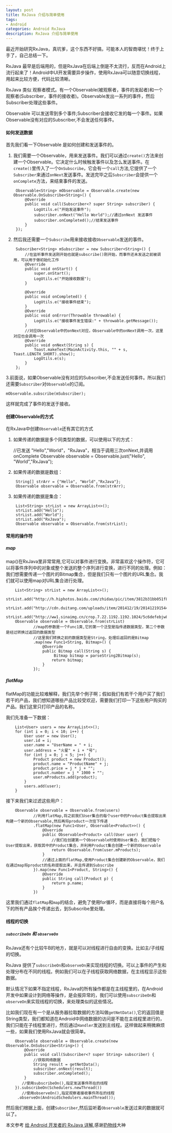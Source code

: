 ```yaml
---
layout: post
title: RxJava 介绍与简单使用
tags:
- Android
categories: Android RxJava
description: RxJava 介绍与简单使用
---
```



最近开始研究RxJava，真坑爹，这个东西不好搞，可能本人的智商堪忧！终于上手了，自己总结一下。

RxJava 最早是后端用的，但是RxJava在后端上倒是不太流行，反而在Android上流行起来了！Android中UI开发需要异步操作，使用RxJava可以随意切换线程，用起来比较方便，代码比较清晰。

RxJava 类似 观察者模式。有一个Observable(被观察者，事件的发起者)和一个观察者(Subscriber，事件的接收者)。Observable发出一系列的事件，然后Subscriber处理这些事件。

Observable 可以发送零到多个事件;Subscriber会接收它发的每一个事件。如果Observable没有对应的Subscriber,不会发送任何事件。

#### 如何发送数据
首先我们看一下Observable 是如何创建和发送事件的。

1. 我们需要一个Observable，用来发送事件。我们可以通过`create()`方法来创建一个Observable。它决定什么时候触发事件以及怎么发送事件。在`create()`里传入了一个`OnSubscribe`，它会有一个`call`方法,它提供了一个`Subscriber`来通过`onNext`发送事件。发送完毕之后`Subscriber`会提供一个`onComplete`方法，来结束事件的发送。

        Observable<String> mObservable = Observable.create(new Observable.OnSubscribe<String>() {
            @Override
            public void call(Subscriber<? super String> subscriber) {
                LogUtils.e("开始发送事件");
                subscriber.onNext("Hello World");//通过onNext 发送事件
                subscriber.onCompleted();//结束发送事件
            }
        });

2. 然后我还需要一个`Subscribe`用来接收接收`Observable`发送的事件。
	
	    Subscriber<String> mSubscriber = new Subscriber<String>() {
            //在监听事件发送刚开始也就是subscribe()刚开始，而事件还未发送之前被调用，可以用于做初始化工作
            @Override
            public void onStart() {
                super.onStart();
                LogUtils.e("开始接收数据");
            }

	        @Override
	        public void onCompleted() {
	            LogUtils.e("接收事件结束");
	        }
	        @Override
	        public void onError(Throwable throwable) {
	            LogUtils.e("接收事件发生错误:" + throwable.getMessage());
	        }
            //对应Observable中的onNext对应，Observable中的onNext调用一次，这里对应也会调用一次
            @Override
            public void onNext(String s) {
                Toast.makeText(MainActivity.this, "" + s, Toast.LENGTH_SHORT).show();
                LogUtils.e(s);
            }
	    };

3.前面说，如果Observable没有对应的Subscriber,不会发送任何事件。所以我们还需要`Subscriber`对`Observable`的订阅。
	
	mObservable.subscribe(mSubscriber);

这样就完成了事件的发送于接收。

#### 创建Observable的方式
在RxJava中创建`Observable`还有其它的方式

1. 如果传递的数据是多个同类型的数据，可以使用以下的方式：

	//已发送 "Hello","World"，"RxJava"，相当于调用三次onNext,并调用onComplete
	Observable observable = Observable.just("Hello", "World","RxJava");

2. 如果传递的数据是数组：
	
        String[] strArr = {"Hello", "World","RxJava"};
        Observable observable = Observable.from(strArr);

3. 如果传递的数据是集合：

	    List<String> strList = new ArrayList<>();
        strList.add("Hello");
        strList.add("World");
        strList.add("RxJava");
        Observable observable = Observable.from(strList);
	 
#### 常用的操作符

##### map
map()在RxJava里非常常用,它可以对事件进行变换。非常喜欢这个操作符，它可以将事件序列中的对象或整个发送的整个序列进行变换，进行不同的处理。例如：我们想需要传递一个图片的Bitmap集合，但是我们只有一个图片的URL集合。我们就可以使用map对URL集合进行处理。

        List<String> strList = new ArrayList<>();
        strList.add("http://h.hiphotos.baidu.com/zhidao/pic/item/3812b31bb051f81991b9d8dbdcb44aed2f73e787.jpg");
        strList.add("http://cdn.duitang.com/uploads/item/201412/19/20141219154459_3P4G2.jpeg");
        strList.add("http://ww1.sinaimg.cn/crop.7.22.1192.1192.1024/5c6defebjw8epti0r9noaj20xc0y1n0x.jpg");
        Observable observable = Observable.from(strList)
                //map的参数是一个Func1类,它的第一个泛型是指传递数据类型，第二个参数是经过转换过返回的数据类型
                //这里我们转换之前的数据类型是String，处理后返回的是Bitmap
                .map(new Func1<String, Bitmap>() {
                    @Override
                    public Bitmap call(String s) {
                         Bitmap bitmap = parseString2Bitmap(s);
                        return bitmap;
                    }
                });

##### flatMap
flatMap的功能比较难解释，我们先举个例子啊；假如我们有若干个用户买了我们若干的产品，我们想知道哪些产品比较受欢迎，需要我们打印一下这些用户购买的产品。我们这里只打印产品的名称。

我们先准备一下数据：

        List<User> users = new ArrayList<>();
        for (int i = 0; i < 10; i++) {
            User user = new User();
            user.id = i;
            user.name = "UserName = " + i;
            user.address = "火星" + i + "号";
            for (int j = 0; j < 5; j++) {
                Product product = new Product();
                product.name = "ProductName" + j;
                product.price = j * j + "";
                product.number = j * 1000 + "";
                user.mProducts.add(product);
            }
            users.add(user);
        }

接下来我们来过滤这些用户：

        Observable observable = Observable.from(users)
                //利用flatMap,将之前我们User集合的每个user中的Product集合提取出来构建一个新的Observable,然后再将product一次往下传递
                .flatMap(new Func1<User, Observable<Product>>() {
                    @Override
                    public Observable<Product> call(User user) {
                        //我们在创建第一个Observable时使用User集合，我们把每个User提取出来，获取其中的Product集合，并利用Product集合创建一个新的Observable
                        return Observable.from(user.mProducts);
                    }
                    //通过上面的flatMap,使用Product集合创建新的Observable，我们在通过map将product的名称提取出来，并且传递到Subscribe
                }).map(new Func1<Product, String>() {
                    @Override
                    public String call(Product p) {
                        return p.name;
                    }
                })

这里我们通过`flatMap`和`map`的结合，避免了使用for循环，而是直接将每个用户名下的所有产品挨个传递出去，到Subscribe里处理。

#### 线程的切换
##### `subscribeOn` 和 `observeOn`
RxJava还有个比较牛B的地方，就是可以对线程进行自由的变换。比如主/子线程的切换。

RxJava 提供了`subscribeOn`和`observeOn`来实现线程的切换。可以上事件的产生和处理分布在不同的线程。例如我们可以在子线程获取网络数据，在主线程显示这些数据。

默认情况下如果不指定线程，RxJava的所有操作都是在主线程里的，在Android开发中如果设计到网络等操作，是会报异常的，我们可以使用`subscribeOn`和`observeOn`来实现线程的切换，来处理类似的这些情况。

比如我们现在有一个是从服务器拉取数据的方法叫做`getNetData()`,它的返回值是String类型，我们都知道在Android中网络数据的访问是不能在主线程里进行的，我们只能在子线程里进行，然后通过`Handler`发送到主线程。这样做起来稍微麻烦一些，如果我们使用RxJava就会很简单。

        Observable observable = Observable.create(new Observable.OnSubscribe<String>() {
            @Override
            public void call(Subscriber<? super String> subscriber) {
				//获取网络数据
                String result = getNetData();
                subscriber.onNext(result);
                subscriber.onCompleted();
            }
           //使用subscribeOn(),指定发送事件所在的线程
        }).subscribeOn(Schedulers.newThread())
           //使用observeOn(),指定观察者接收事件所在的线程
         .observeOn(AndroidSchedulers.mainThread());

然后我们根据上面，创建`Subscriber`,然后监听着`Observable`发送过来的数据就可以了。


本文参考 [给 Android 开发者的 RxJava 详解](http://gank.io/post/560e15be2dca930e00da1083),感谢[扔物线](https://github.com/rengwuxian)大神
